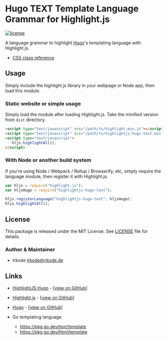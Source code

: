 # Hugo TEXT Template Language Grammar for Highlight.js

[![license](https://badgen.net/badge/license/MIT/blue)](LICENSE)

A language grammar to highlight [Hugo](https://gohugo.io)'s templating language with Highlight.js.

- [CSS class reference](css-class-reference.md)

## Usage

Simply include the highlight.js library in your webpage or Node app, then load this module.

### Static website or simple usage

Simply load the module after loading Highlight.js. Take the minified version from `dist` directory.

```html
<script type="text/javascript" src="/path/to/highlight.min.js"></script>
<script type="text/javascript" src="/path/to/highlightjs-hugo-text.min.js"></script>
<script type="text/javascript">
   hljs.highlightAll();
</script>
```

<!-- TODO: publish to a CDN later

### Using directly from the UNPKG CDN

```html
<script
   type="text/javascript"
   src="https://unpkg.com/highlightjs-hugo-text@0.1.0/dist/highlightjs-hugo-text.min.js"
></script>
```

-  More info: <https://unpkg.com>
-->

### With Node or another build system

If you're using Node / Webpack / Rollup / Browserify, etc, simply require the language module, then register it with
Highlight.js.

```javascript
var hljs = require("highlight.js");
var hljsHugo = require("highlightjs-hugo-text");

hljs.registerLanguage("highlightjs-hugo-text", hljsHugo);
hljs.highlightAll();
```

## License

This package is released under the MIT License. See [LICENSE](LICENSE) file for details.

### Author & Maintainer

- Irkode <irkode@rikode.de>

## Links

- [HighlightJS Hugo](https://irkode.github.com/highlightjs-hugo-text) -
  [[view on GitHub]](https://github.com/irkode/highlightjs-hugo-text)

- [Highlight.js](https://highlightjs.org/) - [[view on GitHub]](https://github.com/highlightjs/highlight.js)

- [Hugo](https://gohugo.io/) - [[view on GitHub]](https://github.com/gohugoio/hugo)

- Go templating language
   - https://pkg.go.dev/text/template
   - https://pkg.go.dev/html/template
